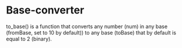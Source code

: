 # Base-converter

to_base() is a function that converts any number (num) in any base
    (fromBase, set to 10 by default)) to any base (toBase) that by default is
    equal to 2 (binary).

